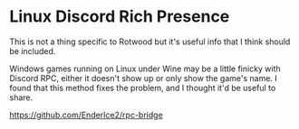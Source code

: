 # Linux Discord Rich Presence

This is not a thing specific to Rotwood but it's useful info that I think should be included.

Windows games running on Linux under Wine may be a little finicky with Discord RPC, either it doesn't show up or only show the game's name. I found that this method fixes the problem, and I thought it'd be useful to share.

<https://github.com/EnderIce2/rpc-bridge>
